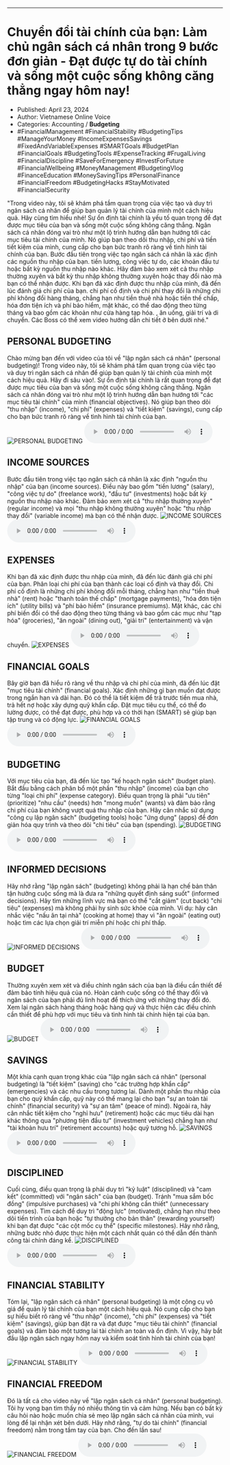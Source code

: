 
---

# Chuyển đổi tài chính của bạn: Làm chủ ngân sách cá nhân trong 9 bước đơn giản - Đạt được tự do tài chính và sống một cuộc sống không căng thẳng ngay hôm nay!

- Published: April 23, 2024
- Author: Vietnamese Online Voice
- Categories: Accounting / **Budgeting**
- #FinancialManagement #FinancialStability #BudgetingTips #ManageYourMoney #IncomeExpensesSavings #FixedAndVariableExpenses #SMARTGoals #BudgetPlan #FinancialGoals #BudgetingTools #ExpenseTracking #FrugalLiving #FinancialDiscipline #SaveForEmergency #InvestForFuture #FinancialWellbeing #MoneyManagement #BudgetingVlog #FinanceEducation #MoneySavingTips #PersonalFinance #FinancialFreedom #BudgetingHacks #StayMotivated #FinancialSecurity

"Trong video này, tôi sẽ khám phá tầm quan trọng của việc tạo và duy trì ngân sách cá nhân để giúp bạn quản lý tài chính của mình một cách hiệu quả. Hãy cùng tìm hiểu nhé! Sự ổn định tài chính là yếu tố quan trọng để đạt được mục tiêu của bạn và sống một cuộc sống không căng thẳng. Ngân sách cá nhân đóng vai trò như một lộ trình hướng dẫn bạn hướng tới các mục tiêu tài chính của mình. Nó giúp bạn theo dõi thu nhập, chi phí và tiền tiết kiệm của mình, cung cấp cho bạn bức tranh rõ ràng về tình hình tài chính của bạn. Bước đầu tiên trong việc tạo ngân sách cá nhân là xác định các nguồn thu nhập của bạn. tiền lương, công việc tự do, các khoản đầu tư hoặc bất kỳ nguồn thu nhập nào khác. Hãy đảm bảo xem xét cả thu nhập thường xuyên và bất kỳ thu nhập không thường xuyên hoặc thay đổi nào mà bạn có thể nhận được. Khi bạn đã xác định được thu nhập của mình, đã đến lúc đánh giá chi phí của bạn. chi phí cố định và chi phí thay đổi là những chi phí không đổi hàng tháng, chẳng hạn như tiền thuê nhà hoặc tiền thế chấp, hóa đơn tiện ích và phí bảo hiểm, mặt khác, có thể dao động theo từng tháng và bao gồm các khoản như cửa hàng tạp hóa. , ăn uống, giải trí và di chuyển. Các Boss có thể xem video hướng dẫn chi tiết ở bên dưới nhé."


## PERSONAL BUDGETING

Chào mừng bạn đến với video của tôi về "lập ngân sách cá nhân" (personal budgeting)! Trong video này, tôi sẽ khám phá tầm quan trọng của việc tạo và duy trì ngân sách cá nhân để giúp bạn quản lý tài chính của mình một cách hiệu quả. Hãy đi sâu vào!. Sự ổn định tài chính là rất quan trọng để đạt được mục tiêu của bạn và sống một cuộc sống không căng thẳng. Ngân sách cá nhân đóng vai trò như một lộ trình hướng dẫn bạn hướng tới "các mục tiêu tài chính" của mình (financial objectives). Nó giúp bạn theo dõi "thu nhập" (income), "chi phí" (expenses) và "tiết kiệm" (savings), cung cấp cho bạn bức tranh rõ ràng về tình hình tài chính của bạn.
![PERSONAL BUDGETING](https://http-archiver-apis-production-80.schnworks.com/storage/images/transitions/2024-04-23/transition--31652239299-Montserrat-Medium-9C27B0.jpg)
<audio controls>
    <source src="https://http-archiver-apis-production-80.schnworks.com/storage/audio/file-17396366074.mp3" type="audio/mpeg">
</audio>



## INCOME SOURCES

Bước đầu tiên trong việc tạo ngân sách cá nhân là xác định "nguồn thu nhập" của bạn (income sources). Điều này bao gồm "tiền lương" (salary), "công việc tự do" (freelance work), "đầu tư" (investments) hoặc bất kỳ nguồn thu nhập nào khác. Đảm bảo xem xét cả "thu nhập thường xuyên" (regular income) và mọi "thu nhập không thường xuyên" hoặc "thu nhập thay đổi" (variable income) mà bạn có thể nhận được.
![INCOME SOURCES](https://http-archiver-apis-production-80.schnworks.com/storage/images/transitions/2024-04-23/transition--25631477400-Montserrat-SemiBold-1A237E.jpg)
<audio controls>
    <source src="https://http-archiver-apis-production-80.schnworks.com/storage/audio/file-4130145956.mp3" type="audio/mpeg">
</audio>



## EXPENSES

Khi bạn đã xác định được thu nhập của mình, đã đến lúc đánh giá chi phí của bạn. Phân loại chi phí của bạn thành các loại cố định và thay đổi. Chi phí cố định là những chi phí không đổi mỗi tháng, chẳng hạn như "tiền thuê nhà" (rent) hoặc "thanh toán thế chấp" (mortgage payments), "hóa đơn tiện ích" (utility bills) và "phí bảo hiểm" (insurance premiums). Mặt khác, các chi phí biến đổi có thể dao động theo từng tháng và bao gồm các mục như "tạp hóa" (groceries), "ăn ngoài" (dining out), "giải trí" (entertainment) và vận chuyển.
![EXPENSES](https://http-archiver-apis-production-80.schnworks.com/storage/images/transitions/2024-04-23/transition--20588507252-Montserrat-Medium-673AB7.jpg)
<audio controls>
    <source src="https://http-archiver-apis-production-80.schnworks.com/storage/audio/file-37630928463.mp3" type="audio/mpeg">
</audio>



## FINANCIAL GOALS

Bây giờ bạn đã hiểu rõ ràng về thu nhập và chi phí của mình, đã đến lúc đặt "mục tiêu tài chính" (financial goals). Xác định những gì bạn muốn đạt được trong ngắn hạn và dài hạn. Đó có thể là tiết kiệm để trả trước tiền mua nhà, trả hết nợ hoặc xây dựng quỹ khẩn cấp. Đặt mục tiêu cụ thể, có thể đo lường được, có thể đạt được, phù hợp và có thời hạn (SMART) sẽ giúp bạn tập trung và có động lực.
![FINANCIAL GOALS](https://http-archiver-apis-production-80.schnworks.com/storage/images/transitions/2024-04-23/transition-20265504371-Montserrat-Regular-004895.jpg)
<audio controls>
    <source src="https://http-archiver-apis-production-80.schnworks.com/storage/audio/file-26683655072.mp3" type="audio/mpeg">
</audio>



## BUDGETING

Với mục tiêu của bạn, đã đến lúc tạo "kế hoạch ngân sách" (budget plan). Bắt đầu bằng cách phân bổ một phần "thu nhập" (income) của bạn cho từng "loại chi phí" (expense category). Điều quan trọng là phải "ưu tiên" (prioritize) "nhu cầu" (needs) hơn "mong muốn" (wants) và đảm bảo rằng chi phí của bạn không vượt quá thu nhập của bạn. Hãy cân nhắc sử dụng "công cụ lập ngân sách" (budgeting tools) hoặc "ứng dụng" (apps) để đơn giản hóa quy trình và theo dõi "chi tiêu" của bạn (spending).
![BUDGETING](https://http-archiver-apis-production-80.schnworks.com/storage/images/transitions/2024-04-23/transition--14268508230-Montserrat-Thin-283593.jpg)
<audio controls>
    <source src="https://http-archiver-apis-production-80.schnworks.com/storage/audio/file-10267984681.mp3" type="audio/mpeg">
</audio>



## INFORMED DECISIONS

Hãy nhớ rằng "lập ngân sách" (budgeting) không phải là hạn chế bản thân tận hưởng cuộc sống mà là đưa ra "những quyết định sáng suốt" (informed decisions). Hãy tìm những lĩnh vực mà bạn có thể "cắt giảm" (cut back) "chi tiêu" (expenses) mà không phải hy sinh sức khỏe của mình. Ví dụ: hãy cân nhắc việc "nấu ăn tại nhà" (cooking at home) thay vì "ăn ngoài" (eating out) hoặc tìm các lựa chọn giải trí miễn phí hoặc chi phí thấp.
![INFORMED DECISIONS](https://http-archiver-apis-production-80.schnworks.com/storage/images/transitions/2024-04-23/transition-2673398424-Montserrat-Black-7B1FA2.jpg)
<audio controls>
    <source src="https://http-archiver-apis-production-80.schnworks.com/storage/audio/file-4387335068.mp3" type="audio/mpeg">
</audio>



## BUDGET

Thường xuyên xem xét và điều chỉnh ngân sách của bạn là điều cần thiết để đảm bảo tính hiệu quả của nó. Hoàn cảnh cuộc sống có thể thay đổi và ngân sách của bạn phải đủ linh hoạt để thích ứng với những thay đổi đó. Xem lại ngân sách hàng tháng hoặc hàng quý và thực hiện các điều chỉnh cần thiết để phù hợp với mục tiêu và tình hình tài chính hiện tại của bạn.
![BUDGET](https://http-archiver-apis-production-80.schnworks.com/storage/images/transitions/2024-04-23/transition--20607030565-Montserrat-ExtraBold-512DA8.jpg)
<audio controls>
    <source src="https://http-archiver-apis-production-80.schnworks.com/storage/audio/file-10067697755.mp3" type="audio/mpeg">
</audio>



## SAVINGS

Một khía cạnh quan trọng khác của "lập ngân sách cá nhân" (personal budgeting) là "tiết kiệm" (saving) cho "các trường hợp khẩn cấp" (emergencies) và các nhu cầu trong tương lai. Dành một phần thu nhập của bạn cho quỹ khẩn cấp, quỹ này có thể mang lại cho bạn "sự an toàn tài chính" (financial security) và "sự an tâm" (peace of mind). Ngoài ra, hãy cân nhắc tiết kiệm cho "nghỉ hưu" (retirement) hoặc các mục tiêu dài hạn khác thông qua "phương tiện đầu tư" (investment vehicles) chẳng hạn như "tài khoản hưu trí" (retirement accounts) hoặc quỹ tương hỗ.
![SAVINGS](https://http-archiver-apis-production-80.schnworks.com/storage/images/transitions/2024-04-23/transition--4605358615-Montserrat-Bold-9C27B0.jpg)
<audio controls>
    <source src="https://http-archiver-apis-production-80.schnworks.com/storage/audio/file-5064309635.mp3" type="audio/mpeg">
</audio>



## DISCIPLINED

Cuối cùng, điều quan trọng là phải duy trì "kỷ luật" (disciplined) và "cam kết" (committed) với "ngân sách" của bạn (budget). Tránh "mua sắm bốc đồng" (impulsive purchases) và "chi phí không cần thiết" (unnecessary expenses). Tìm cách để duy trì "động lực" (motivated), chẳng hạn như theo dõi tiến trình của bạn hoặc "tự thưởng cho bản thân" (rewarding yourself) khi bạn đạt được "các cột mốc cụ thể" (specific milestones). Hãy nhớ rằng, những bước nhỏ được thực hiện một cách nhất quán có thể dẫn đến thành công tài chính đáng kể.
![DISCIPLINED](https://http-archiver-apis-production-80.schnworks.com/storage/images/transitions/2024-04-23/transition-11995900418-Montserrat-Thin-7B1FA2.jpg)
<audio controls>
    <source src="https://http-archiver-apis-production-80.schnworks.com/storage/audio/file-43104601646.mp3" type="audio/mpeg">
</audio>



## FINANCIAL STABILITY

Tóm lại, "lập ngân sách cá nhân" (personal budgeting) là một công cụ vô giá để quản lý tài chính của bạn một cách hiệu quả. Nó cung cấp cho bạn sự hiểu biết rõ ràng về "thu nhập" (income), "chi phí" (expenses) và "tiết kiệm" (savings), giúp bạn đặt ra và đạt được "mục tiêu tài chính" (financial goals) và đảm bảo một tương lai tài chính an toàn và ổn định. Vì vậy, hãy bắt đầu lập ngân sách ngay hôm nay và kiểm soát tình hình tài chính của bạn!
![FINANCIAL STABILITY](https://http-archiver-apis-production-80.schnworks.com/storage/images/transitions/2024-04-23/transition--23113150544-Montserrat-Medium-303F9F.jpg)
<audio controls>
    <source src="https://http-archiver-apis-production-80.schnworks.com/storage/audio/file-6933250001.mp3" type="audio/mpeg">
</audio>



## FINANCIAL FREEDOM

Đó là tất cả cho video này về "lập ngân sách cá nhân" (personal budgeting). Tôi hy vọng bạn tìm thấy nó nhiều thông tin và cảm hứng. Nếu bạn có bất kỳ câu hỏi nào hoặc muốn chia sẻ mẹo lập ngân sách cá nhân của mình, vui lòng để lại nhận xét bên dưới. Hãy nhớ rằng, "tự do tài chính" (financial freedom) nằm trong tầm tay của bạn. Cho đến lần sau!
![FINANCIAL FREEDOM](https://http-archiver-apis-production-80.schnworks.com/storage/images/transitions/2024-04-23/transition--2492931846-Montserrat-SemiBold-7B1FA2.jpg)
<audio controls>
    <source src="https://http-archiver-apis-production-80.schnworks.com/storage/audio/file-38707381606.mp3" type="audio/mpeg">
</audio>

